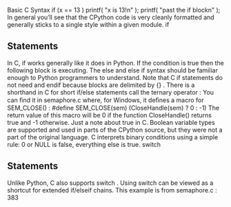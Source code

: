 Basic C Syntax if  (x ==  13 ) printf( "x is 13!n" ); printf( "past the if blockn" ); In general you’ll see that the CPython code is very cleanly formatted and generally sticks to a single style within a given module. if 
## Statements 

 In C,  if  works generally like it does in Python. If the condition is true then the following block is executing. The  else  and  else if  syntax should be familiar enough to Python programmers to understand. Note that C  if  statements do not need and  endif  because blocks are delimited by  {} . There is a shorthand in C for short if/else statements call the  ternary operator : You can ﬁnd it in  semaphore.c  where, for Windows, it deﬁnes a macro for  SEM_CLOSE() : #define SEM_CLOSE(sem) (CloseHandle(sem) ? 0 : -1) The return value of this macro will be  0  if the function  CloseHandle() returns true and  -1  otherwise. Just a note about  true  in C. Boolean variable types are supported and used in parts of the CPython source, but they were not a part of the original language. C interprets binary conditions using a simple rule: 0  or  NULL  is false, everything else is true. switch 
## Statements 

 Unlike Python, C also supports  switch . Using switch can be viewed as a shortcut for extended if/elseif chains. This example is from semaphore.c : 383